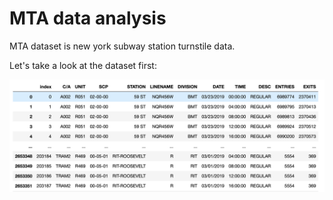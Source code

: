 # MTA data analysis
<div><p>MTA dataset is new york subway station turnstile data. </p>
  <p>Let's take a look at the dataset first:</p>
<img src = 'Screen Shot 2020-04-07 at 10.18.16 AM.png'>

